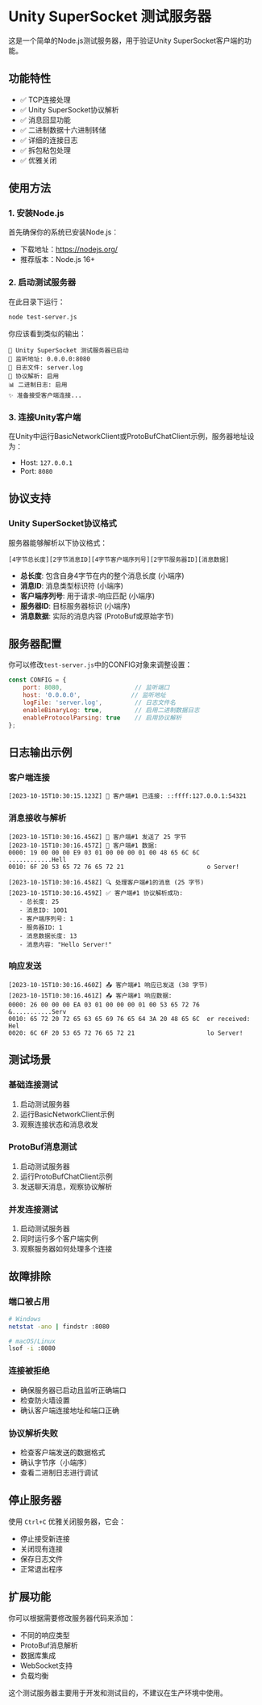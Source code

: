 # Unity SuperSocket 测试服务器

这是一个简单的Node.js测试服务器，用于验证Unity SuperSocket客户端的功能。

## 功能特性

- ✅ TCP连接处理
- ✅ Unity SuperSocket协议解析
- ✅ 消息回显功能
- ✅ 二进制数据十六进制转储
- ✅ 详细的连接日志
- ✅ 拆包粘包处理
- ✅ 优雅关闭

## 使用方法

### 1. 安装Node.js

首先确保你的系统已安装Node.js：
- 下载地址：https://nodejs.org/
- 推荐版本：Node.js 16+ 

### 2. 启动测试服务器

在此目录下运行：

```bash
node test-server.js
```

你应该看到类似的输出：
```
🚀 Unity SuperSocket 测试服务器已启动
📍 监听地址: 0.0.0.0:8080
📝 日志文件: server.log
🔧 协议解析: 启用
📊 二进制日志: 启用
✨ 准备接受客户端连接...
```

### 3. 连接Unity客户端

在Unity中运行BasicNetworkClient或ProtoBufChatClient示例，服务器地址设为：
- Host: `127.0.0.1`
- Port: `8080`

## 协议支持

### Unity SuperSocket协议格式

服务器能够解析以下协议格式：

```
[4字节总长度][2字节消息ID][4字节客户端序列号][2字节服务器ID][消息数据]
```

- **总长度**: 包含自身4字节在内的整个消息长度 (小端序)
- **消息ID**: 消息类型标识符 (小端序)
- **客户端序列号**: 用于请求-响应匹配 (小端序)
- **服务器ID**: 目标服务器标识 (小端序)
- **消息数据**: 实际的消息内容 (ProtoBuf或原始字节)

## 服务器配置

你可以修改`test-server.js`中的CONFIG对象来调整设置：

```javascript
const CONFIG = {
    port: 8080,                    // 监听端口
    host: '0.0.0.0',              // 监听地址
    logFile: 'server.log',         // 日志文件名
    enableBinaryLog: true,         // 启用二进制数据日志
    enableProtocolParsing: true    // 启用协议解析
};
```

## 日志输出示例

### 客户端连接
```
[2023-10-15T10:30:15.123Z] 🔗 客户端#1 已连接: ::ffff:127.0.0.1:54321
```

### 消息接收与解析
```
[2023-10-15T10:30:16.456Z] 📨 客户端#1 发送了 25 字节
[2023-10-15T10:30:16.457Z] 📨 客户端#1 数据:
0000: 19 00 00 00 E9 03 01 00 00 00 01 00 48 65 6C 6C  ............Hell
0010: 6F 20 53 65 72 76 65 72 21                       o Server!

[2023-10-15T10:30:16.458Z] 🔍 处理客户端#1的消息 (25 字节)
[2023-10-15T10:30:16.459Z] ✅ 客户端#1 协议解析成功:
   - 总长度: 25
   - 消息ID: 1001
   - 客户端序列号: 1
   - 服务器ID: 1
   - 消息数据长度: 13
   - 消息内容: "Hello Server!"
```

### 响应发送
```
[2023-10-15T10:30:16.460Z] 📤 客户端#1 响应已发送 (38 字节)
[2023-10-15T10:30:16.461Z] 📤 客户端#1 响应数据:
0000: 26 00 00 00 EA 03 01 00 00 00 01 00 53 65 72 76  &...........Serv
0010: 65 72 20 72 65 63 65 69 76 65 64 3A 20 48 65 6C  er received: Hel
0020: 6C 6F 20 53 65 72 76 65 72 21                    lo Server!
```

## 测试场景

### 基础连接测试
1. 启动测试服务器
2. 运行BasicNetworkClient示例
3. 观察连接状态和消息收发

### ProtoBuf消息测试
1. 启动测试服务器  
2. 运行ProtoBufChatClient示例
3. 发送聊天消息，观察协议解析

### 并发连接测试
1. 启动测试服务器
2. 同时运行多个客户端实例
3. 观察服务器如何处理多个连接

## 故障排除

### 端口被占用
```bash
# Windows
netstat -ano | findstr :8080

# macOS/Linux  
lsof -i :8080
```

### 连接被拒绝
- 确保服务器已启动且监听正确端口
- 检查防火墙设置
- 确认客户端连接地址和端口正确

### 协议解析失败
- 检查客户端发送的数据格式
- 确认字节序（小端序）
- 查看二进制日志进行调试

## 停止服务器

使用 `Ctrl+C` 优雅关闭服务器，它会：
- 停止接受新连接
- 关闭现有连接
- 保存日志文件
- 正常退出程序

## 扩展功能

你可以根据需要修改服务器代码来添加：

- 不同的响应类型
- ProtoBuf消息解析
- 数据库集成
- WebSocket支持
- 负载均衡

这个测试服务器主要用于开发和测试目的，不建议在生产环境中使用。